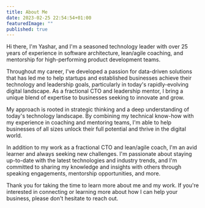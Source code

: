 ```yaml
---
title: About Me
date: 2023-02-25 22:54:54+01:00
featuredImage: ""
published: true
---
```

Hi there, I'm Yashar, and I'm a seasoned technology leader with over 25 years of experience in software architecture, lean/agile coaching, and mentorship for high-performing product development teams.

Throughout my career, I've developed a passion for data-driven solutions that has led me to help startups and established businesses achieve their technology and leadership goals, particularly in today's rapidly-evolving digital landscape. As a fractional CTO and leadership mentor, I bring a unique blend of expertise to businesses seeking to innovate and grow.

My approach is rooted in strategic thinking and a deep understanding of today's technology landscape. By combining my technical know-how with my experience in coaching and mentoring teams, I'm able to help businesses of all sizes unlock their full potential and thrive in the digital world.

In addition to my work as a fractional CTO and lean/agile coach, I'm an avid learner and always seeking new challenges. I'm passionate about staying up-to-date with the latest technologies and industry trends, and I'm committed to sharing my knowledge and insights with others through speaking engagements, mentorship opportunities, and more.

Thank you for taking the time to learn more about me and my work. If you're interested in connecting or learning more about how I can help your business, please don't hesitate to reach out.